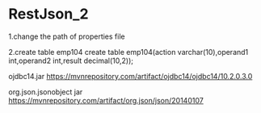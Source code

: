 # RestJson_2

1.change the path of properties file

2.create table emp104
create table emp104(action varchar(10),operand1 int,operand2 int,result decimal(10,2));

ojdbc14.jar
https://mvnrepository.com/artifact/ojdbc14/ojdbc14/10.2.0.3.0

org.json.jsonobject jar
https://mvnrepository.com/artifact/org.json/json/20140107
